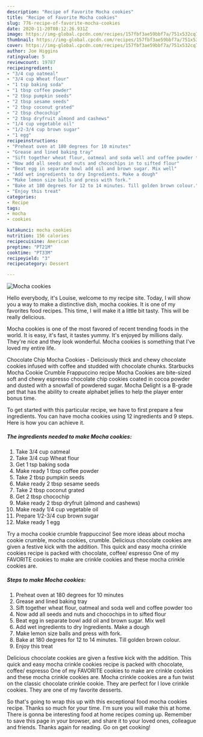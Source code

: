 ```yaml
---
description: "Recipe of Favorite Mocha cookies"
title: "Recipe of Favorite Mocha cookies"
slug: 776-recipe-of-favorite-mocha-cookies
date: 2020-11-20T08:12:26.931Z
image: https://img-global.cpcdn.com/recipes/157fbf3ae59bbf7a/751x532cq70/mocha-cookies-recipe-main-photo.jpg
thumbnail: https://img-global.cpcdn.com/recipes/157fbf3ae59bbf7a/751x532cq70/mocha-cookies-recipe-main-photo.jpg
cover: https://img-global.cpcdn.com/recipes/157fbf3ae59bbf7a/751x532cq70/mocha-cookies-recipe-main-photo.jpg
author: Joe Higgins
ratingvalue: 5
reviewcount: 19787
recipeingredient:
- "3/4 cup oatmeal"
- "3/4 cup Wheat flour"
- "1 tsp baking soda"
- "1 tbsp coffee powder"
- "2 tbsp pumpkin seeds"
- "2 tbsp sesame seeds"
- "2 tbsp coconut grated"
- "2 tbsp chocochip"
- "2 tbsp dryfruit almond and cashews"
- "1/4 cup vegetable oil"
- "1/2-3/4 cup brown sugar"
- "1 egg"
recipeinstructions:
- "Preheat oven at 180 degrees for 10 minutes"
- "Grease and lined baking tray"
- "Sift together wheat flour, oatmeal and soda well and coffee powder too"
- "Now add all seeds and nuts and chocochips in to sifted flour"
- "Beat egg in separate bowl add oil and brown sugar. Mix well"
- "Add wet ingredients to dry Ingredients. Make a dough"
- "Make lemon size balls and press with fork."
- "Bake at 180 degrees for 12 to 14 minutes. Till golden brown colour."
- "Enjoy this treat"
categories:
- Recipe
tags:
- mocha
- cookies

katakunci: mocha cookies 
nutrition: 156 calories
recipecuisine: American
preptime: "PT21M"
cooktime: "PT33M"
recipeyield: "3"
recipecategory: Dessert

---
```



![Mocha cookies](https://img-global.cpcdn.com/recipes/157fbf3ae59bbf7a/751x532cq70/mocha-cookies-recipe-main-photo.jpg)

Hello everybody, it's Louise, welcome to my recipe site. Today, I will show you a way to make a distinctive dish, mocha cookies. It is one of my favorites food recipes. This time, I will make it a little bit tasty. This will be really delicious.

Mocha cookies is one of the most favored of recent trending foods in the world. It is easy, it's fast, it tastes yummy. It's enjoyed by millions daily. They're nice and they look wonderful. Mocha cookies is something that I've loved my entire life.

Chocolate Chip Mocha Cookies - Deliciously thick and chewy chocolate cookies infused with coffee and studded with chocolate chunks. Starbucks Mocha Cookie Crumble Frappuccino recipe Mocha Cookies are bite-sized soft and chewy espresso chocolate chip cookies coated in cocoa powder and dusted with a snowfall of powdered sugar. Mocha Delight is a B-grade pet that has the ability to create alphabet jellies to help the player enter bonus time.


To get started with this particular recipe, we have to first prepare a few ingredients. You can have mocha cookies using 12 ingredients and 9 steps. Here is how you can achieve it.

<!--inarticleads1-->

##### The ingredients needed to make Mocha cookies:

1. Take 3/4 cup oatmeal
1. Take 3/4 cup Wheat flour
1. Get 1 tsp baking soda
1. Make ready 1 tbsp coffee powder
1. Take 2 tbsp pumpkin seeds
1. Make ready 2 tbsp sesame seeds
1. Take 2 tbsp coconut grated
1. Get 2 tbsp chocochip
1. Make ready 2 tbsp dryfruit (almond and cashews)
1. Make ready 1/4 cup vegetable oil
1. Prepare 1/2-3/4 cup brown sugar
1. Make ready 1 egg


Try a mocha cookie crumble frappuccino! See more ideas about mocha cookie crumble, mocha cookies, crumble. Delicious chocolate cookies are given a festive kick with the addition. This quick and easy mocha crinkle cookies recipe is packed with chocolate, coffee/ espresso One of my FAVORITE cookies to make are crinkle cookies and these mocha crinkle cookies are. 

<!--inarticleads2-->

##### Steps to make Mocha cookies:

1. Preheat oven at 180 degrees for 10 minutes
1. Grease and lined baking tray
1. Sift together wheat flour, oatmeal and soda well and coffee powder too
1. Now add all seeds and nuts and chocochips in to sifted flour
1. Beat egg in separate bowl add oil and brown sugar. Mix well
1. Add wet ingredients to dry Ingredients. Make a dough
1. Make lemon size balls and press with fork.
1. Bake at 180 degrees for 12 to 14 minutes. Till golden brown colour.
1. Enjoy this treat


Delicious chocolate cookies are given a festive kick with the addition. This quick and easy mocha crinkle cookies recipe is packed with chocolate, coffee/ espresso One of my FAVORITE cookies to make are crinkle cookies and these mocha crinkle cookies are. Mocha crinkle cookies are a fun twist on the classic chocolate crinkle cookie. They are perfect for I love crinkle cookies. They are one of my favorite desserts. 

So that's going to wrap this up with this exceptional food mocha cookies recipe. Thanks so much for your time. I'm sure you will make this at home. There is gonna be interesting food at home recipes coming up. Remember to save this page in your browser, and share it to your loved ones, colleague and friends. Thanks again for reading. Go on get cooking!
